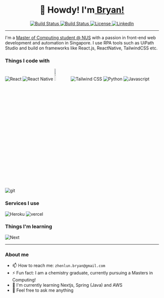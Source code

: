 <h1 align="center">🤠 Howdy! I'm<a href="https://github.com/bryanlzl"> Bryan!</a></h1>

<div align="center">
    <a href="#">
        <img src="https://img.shields.io/badge/build-passing-brightgreen.svg?style=flat-square" alt="Build Status">
    </a>
    <a href="https://github.com/bryanlzl/bryanlzl/graphs/contributors">
        <img src="https://img.shields.io/badge/contributors-1-orange.svg?style=flat-square" alt="Build Status" />
    </a>
    <a href="https://choosealicense.com/licenses/mit">
        <img src="https://img.shields.io/badge/license-MIT-blue.svg?style=flat-square" alt="License" />
    </a>
    <a href="https://www.linkedin.com/in/bryanlimzhenlun/">
        <img src="https://img.shields.io/badge/-LinkedIn-black.svg?style=flat-square&logo=linkedin&colorB=555" alt="LinkedIn" />
    </a>
</div>

---

I'm a [Master of Computing student @ NUS](https://www.linkedin.com/in/bryanlzl/) with a passion in front-end web development and automation in Singapore. I use RPA tools such as UiPath Studio and build on frameworks like React.js, ReactNative, TailwindCSS etc.

<h3>Things I code with</h3>
<div>
  <img alt="React" src="https://img.shields.io/badge/-React-45b8d8?style=flat-square&logo=react&logoColor=white" />
  <img alt="React Native" src="https://img.shields.io/badge/-React Native-45b8d8?style=flat-square&logo=react&logoColor=white" />
  <img alt="Typescript" src="https://img.shields.io/badge/typescript-%23007ACC.svg?style=for-the-badge&logo=typescript&logoColor=white" width="10%"/>
  <img alt="Tailwind CSS" src="https://img.shields.io/badge/-Tailwind_CSS-06B6D4?style=flat-square&logo=tailwindcss&logoColor=white" />
  <img alt="Python" src="https://img.shields.io/badge/-Python-f1c40f?style=flat-square&logo=Python" />
  <img alt="Javascript" src="https://img.shields.io/badge/-Javascript-34495e?style=flat-square&logo=javascript" />
  <img alt="git" src="https://img.shields.io/badge/-Git-F05032?style=flat-square&logo=git&logoColor=white" />
</div>

<h3>Services I use</h3>
<div>
    <img alt="Heroku" src="https://img.shields.io/badge/-Heroku-430098?style=flat-square&logo=heroku&logoColor=white" />
    <img alt="vercel" src="https://img.shields.io/badge/-Vercel-000000?style=flat-square&logo=vercel&logoColor=white" />
</div>

<h3>Things I'm learning</h3>
<div>
    <img alt="Next" src="https://img.shields.io/badge/Next-black?style=for-the-badge&logo=next.js&logoColor=white" />
</div>

---

<h3>About me</h3>

- 📫 How to reach me: `zhenlun.bryan@gmail.com`
- ⚡ Fun fact: I am a chemistry graduate, currently pursuing a Masters in Computing!
- 🌱 I'm currently learning Nextjs, Spring (Java) and AWS
- 💬 Feel free to ask me anything
